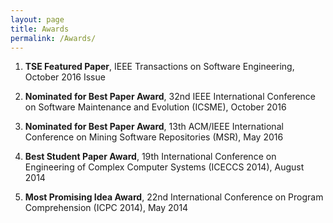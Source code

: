 ```yaml
---
layout: page
title: Awards
permalink: /Awards/
---
```


1. <strong>TSE Featured Paper</strong>, IEEE Transactions on Software Engineering, October 2016 Issue <br />

2. <strong>Nominated for Best Paper Award</strong>, 32nd IEEE International Conference on Software Maintenance and Evolution (ICSME), October 2016 <br />

3. <strong>Nominated for Best Paper Award</strong>, 13th ACM/IEEE International Conference
on Mining Software Repositories (MSR), May 2016 <br />

4. <strong>Best Student Paper Award</strong>, 19th International Conference on Engineering
of Complex Computer Systems (ICECCS 2014), August 2014 <br />

5. <strong>Most Promising Idea Award</strong>, 22nd International Conference on Program
Comprehension (ICPC 2014), May 2014 <br />